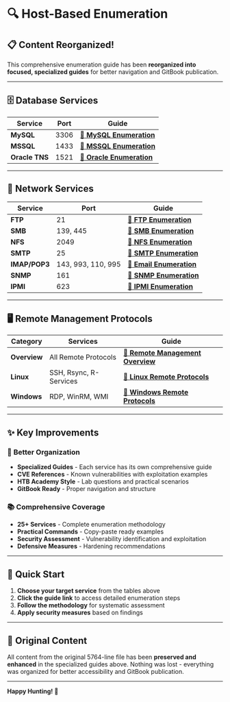 # 🔍 Host-Based Enumeration

## 📋 Content Reorganized!

This comprehensive enumeration guide has been **reorganized into focused, specialized guides** for better navigation and GitBook publication.

---

## 🗄️ **Database Services**

| Service | Port | Guide |
|---------|------|-------|
| **MySQL** | 3306 | **[📖 MySQL Enumeration](databases/mysql-enumeration.md)** |
| **MSSQL** | 1433 | **[📖 MSSQL Enumeration](databases/mssql-enumeration.md)** |
| **Oracle TNS** | 1521 | **[📖 Oracle Enumeration](databases/oracle-enumeration.md)** |

---

## 📁 **Network Services**

| Service | Port | Guide |
|---------|------|-------|
| **FTP** | 21 | **[📖 FTP Enumeration](services/ftp-enumeration.md)** |
| **SMB** | 139, 445 | **[📖 SMB Enumeration](services/smb-enumeration.md)** |
| **NFS** | 2049 | **[📖 NFS Enumeration](services/nfs-enumeration.md)** |
| **SMTP** | 25 | **[📖 SMTP Enumeration](services/smtp-enumeration.md)** |
| **IMAP/POP3** | 143, 993, 110, 995 | **[📖 Email Enumeration](services/email-enumeration.md)** |
| **SNMP** | 161 | **[📖 SNMP Enumeration](services/snmp-enumeration.md)** |
| **IPMI** | 623 | **[📖 IPMI Enumeration](services/ipmi-enumeration.md)** |

---

## 🖥️ **Remote Management Protocols**

| Category | Services | Guide |
|----------|----------|-------|
| **Overview** | All Remote Protocols | **[📖 Remote Management Overview](remote-management/remote-management.md)** |
| **Linux** | SSH, Rsync, R-Services | **[📖 Linux Remote Protocols](remote-management/linux-remote-protocols.md)** |
| **Windows** | RDP, WinRM, WMI | **[📖 Windows Remote Protocols](remote-management/windows-remote-protocols.md)** |

---

## ✨ **Key Improvements**

### 🎯 **Better Organization**
- **Specialized Guides** - Each service has its own comprehensive guide
- **CVE References** - Known vulnerabilities with exploitation examples
- **HTB Academy Style** - Lab questions and practical scenarios
- **GitBook Ready** - Proper navigation and structure

### 📚 **Comprehensive Coverage**
- **25+ Services** - Complete enumeration methodology
- **Practical Commands** - Copy-paste ready examples
- **Security Assessment** - Vulnerability identification and exploitation
- **Defensive Measures** - Hardening recommendations

---

## 🚀 **Quick Start**

1. **Choose your target service** from the tables above
2. **Click the guide link** to access detailed enumeration steps
3. **Follow the methodology** for systematic assessment
4. **Apply security measures** based on findings

---

## 📖 **Original Content**

All content from the original 5764-line file has been **preserved and enhanced** in the specialized guides above. Nothing was lost - everything was organized for better accessibility and GitBook publication.

---

**Happy Hunting! 🎯**